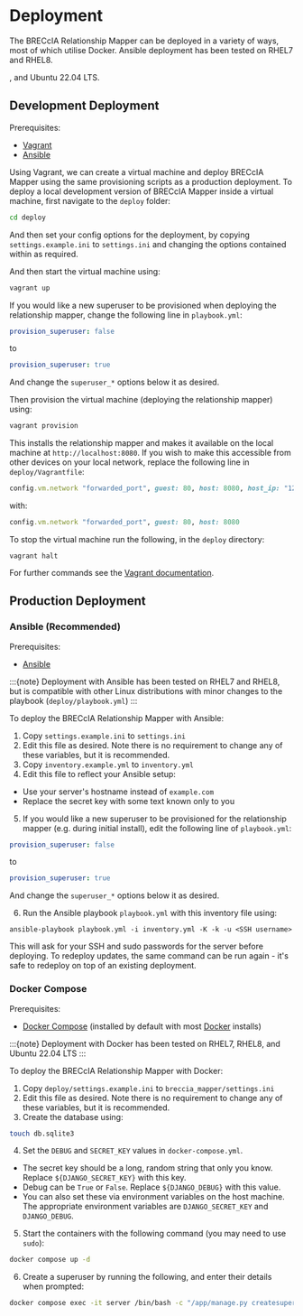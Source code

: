 # Deployment

The BRECcIA Relationship Mapper can be deployed in a variety of ways, most of which utilise Docker.
Ansible deployment has been tested on RHEL7 and RHEL8.

, and Ubuntu 22.04 LTS.

## Development Deployment

Prerequisites:

- [Vagrant](https://www.vagrantup.com/)
- [Ansible](https://www.ansible.com/)

Using Vagrant, we can create a virtual machine and deploy BRECcIA Mapper using the same provisioning scripts as a production deployment.
To deploy a local development version of BRECcIA Mapper inside a virtual machine, first navigate to the `deploy` folder:

```bash
cd deploy
```

And then set your config options for the deployment, by copying `settings.example.ini` to `settings.ini` and changing the options contained within as required.

And then start the virtual machine using:

```bash
vagrant up
```

If you would like a new superuser to be provisioned when deploying the relationship mapper, change the following line in `playbook.yml`:

```yaml
provision_superuser: false
```

to

```yaml
provision_superuser: true
```

And change the `superuser_*` options below it as desired.

Then provision the virtual machine (deploying the relationship mapper) using:

```bash
vagrant provision
```

This installs the relationship mapper and makes it available on the local machine at `http://localhost:8080`.
If you wish to make this accessible from other devices on your local network, replace the following line in `deploy/Vagrantfile`:

```ruby
config.vm.network "forwarded_port", guest: 80, host: 8080, host_ip: "127.0.0.1"
```

with:

```ruby
config.vm.network "forwarded_port", guest: 80, host: 8080
```

To stop the virtual machine run the following, in the `deploy` directory:

```
vagrant halt
```

For further commands see the [Vagrant documentation](https://www.vagrantup.com/docs/cli).

## Production Deployment

### Ansible (Recommended)

Prerequisites:

- [Ansible](https://www.ansible.com/)

:::{note}
Deployment with Ansible has been tested on RHEL7 and RHEL8, but is compatible with other Linux distributions with minor changes to the playbook (`deploy/playbook.yml`)
:::

To deploy the BRECcIA Relationship Mapper with Ansible:

1. Copy `settings.example.ini` to `settings.ini`
2. Edit this file as desired. Note there is no requirement to change any of these variables, but it is recommended.
3. Copy `inventory.example.yml` to `inventory.yml`
4. Edit this file to reflect your Ansible setup:
  - Use your server's hostname instead of `example.com`
  - Replace the secret key with some text known only to you
5. If you would like a new superuser to be provisioned for the relationship mapper (e.g. during initial install), edit the following line of `playbook.yml`:

```yaml
provision_superuser: false
```

to

```yaml
provision_superuser: true
```

And change the `superuser_*` options below it as desired.

6. Run the Ansible playbook `playbook.yml` with this inventory file using:

```
ansible-playbook playbook.yml -i inventory.yml -K -k -u <SSH username>
```

This will ask for your SSH and sudo passwords for the server before deploying.
To redeploy updates, the same command can be run again - it's safe to redeploy on top of an existing deployment.

### Docker Compose

Prerequisites:

- [Docker Compose](https://docs.docker.com/compose) (installed by default with most [Docker](https://docker.com/) installs)

:::{note}
Deployment with Docker has been tested on RHEL7, RHEL8, and Ubuntu 22.04 LTS
:::

To deploy the BRECcIA Relationship Mapper with Docker:

1. Copy `deploy/settings.example.ini` to `breccia_mapper/settings.ini`
2. Edit this file as desired. Note there is no requirement to change any of these variables, but it is recommended.
3. Create the database using:

```bash
touch db.sqlite3
```

4. Set the `DEBUG` and `SECRET_KEY` values in `docker-compose.yml`.
  - The secret key should be a long, random string that only you know. Replace `${DJANGO_SECRET_KEY}` with this key.
  - Debug can be `True` or `False`. Replace `${DJANGO_DEBUG}` with this value.
  - You can also set these via environment variables on the host machine. The appropriate environment variables are `DJANGO_SECRET_KEY` and `DJANGO_DEBUG`.
5. Start the containers with the following command (you may need to use `sudo`):

```bash
docker compose up -d
```

6. Create a superuser by running the following, and enter their details when prompted:

```bash
docker compose exec -it server /bin/bash -c "/app/manage.py createsuperuser"
```

